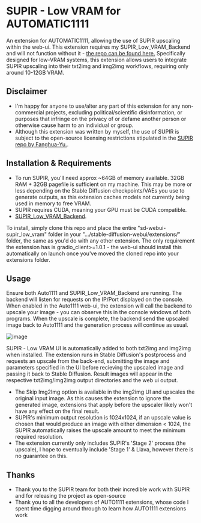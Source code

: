 # SUPIR - Low VRAM for AUTOMATIC1111

An extension for AUTOMATIC1111, allowing the use of SUPIR upscaling within the web-ui. This extension requires my SUPIR_Low_VRAM_Backend and will not function without it - [the repo can be found here.](https://github.com/PassTheJuiceFam/SUPIR_Low_VRAM_Backend/)
Specifically designed for low-VRAM systems, this extension allows users to integrate SUPIR upscaling into their txt2img and img2img workflows, requiring only around 10-12GB VRAM.

## Disclaimer

- I'm happy for anyone to use/alter any part of this extension for any non-commercial projects, excluding political/scientific disinformation, or purposes that infringe on the privacy of or defame another person or otherwise cause harm to an individual or group.
- Although this extension was written by myself, the use of SUPIR is subject to the open-source licensing restrictions stipulated in the [SUPIR repo by Fanghua-Yu.](https://github.com/Fanghua-Yu/SUPIR).

## Installation & Requirements

- To run SUPIR, you'll need approx ~64GB of memory available. 32GB RAM + 32GB pagefile is sufficient on my machine. This may be more or less depending on the Stable Diffusion checkpoints/VAEs you use to generate outputs, as this extension caches models not currently being used in memory to free VRAM.
- SUPIR requires CUDA, meaning your GPU must be CUDA compatible.
- [SUPIR_Low_VRAM_Backend](https://github.com/PassTheJuiceFam/SUPIR_Low_VRAM_Backend/).
  
To install, simply clone this repo and place the entire "sd-webui-supir_low_vram" folder in your ".../stable-diffusion-webui/extensions/" folder, the same as you'd do with any other extension. The only requirement the extension has is gradio_client>=1.0.1 - the web-ui should install this automatically on launch once you've moved the cloned repo into your extensions folder.

## Usage

Ensure both Auto1111 and SUPIR_Low_VRAM_Backend are running. The backend will listen for requests on the IP/Port displayed on the console. When enabled in the Auto1111 web-ui, the extension will call the backend to upscale your image - you can observe this in the console windows of both programs. When the upscale is complete, the backend send the upscaled image back to Auto1111 and the generation process will continue as usual.

![image](https://github.com/user-attachments/assets/f19e4826-0f68-4e7b-b54f-5d2b39680ecf)

SUPIR - Low VRAM UI is automatically added to both txt2img and img2img when installed. The extension runs in Stable Diffusion's postprocess and requests an upscale from the back-end, submitting the image and parameters specified in the UI before recieving the upscaled image and passing it back to Stable Diffusion. Result images will appear in the respective txt2img/img2img output directories and the web ui output.
- The Skip Img2Img option is available in the img2img UI and upscales the original input image. As this causes the extension to ignore the generated image, extensions that apply before the upscaler likely won't have any effect on the final result.
- SUPIR's minimum output resolution is 1024x1024, if an upscale value is chosen that would produce an image with either dimension < 1024, the SUPIR automatically raises the upscale amount to meet the minimum required resolution.
- The extension currently only includes SUPIR's 'Stage 2' process (the upscale), I hope to eventually include 'Stage 1' & Llava, however there is no guarantee on this.

## Thanks
- Thank you to the SUPIR team for both their incredible work with SUPIR and for releasing the project as open-source
- Thank you to all the developers of AUTO1111 extensions, whose code I spent time digging around through to learn how AUTO1111 extensions work 
